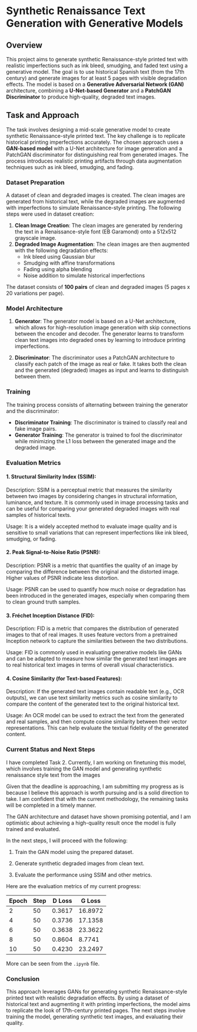 # Synthetic Renaissance Text Generation with Generative Models

## Overview
This project aims to generate synthetic Renaissance-style printed text with realistic imperfections such as ink bleed, smudging, and faded text using a generative model. The goal is to use historical Spanish text (from the 17th century) and generate images for at least 5 pages with visible degradation effects. The model is based on a **Generative Adversarial Network (GAN)** architecture, combining a **U-Net-based Generator** and a **PatchGAN Discriminator** to produce high-quality, degraded text images.

## Task and Approach

The task involves designing a mid-scale generative model to create synthetic Renaissance-style printed text. The key challenge is to replicate historical printing imperfections accurately. The chosen approach uses a **GAN-based model** with a U-Net architecture for image generation and a PatchGAN discriminator for distinguishing real from generated images. The process introduces realistic printing artifacts through data augmentation techniques such as ink bleed, smudging, and fading.

### Dataset Preparation
A dataset of clean and degraded images is created. The clean images are generated from historical text, while the degraded images are augmented with imperfections to simulate Renaissance-style printing. The following steps were used in dataset creation:

1. **Clean Image Creation**: The clean images are generated by rendering the text in a Renaissance-style font (EB Garamond) onto a 512x512 grayscale image.
2. **Degraded Image Augmentation**: The clean images are then augmented with the following degradation effects:
   - Ink bleed using Gaussian blur
   - Smudging with affine transformations
   - Fading using alpha blending
   - Noise addition to simulate historical imperfections

The dataset consists of **100 pairs** of clean and degraded images (5 pages x 20 variations per page).

### Model Architecture

1. **Generator**: The generator model is based on a U-Net architecture, which allows for high-resolution image generation with skip connections between the encoder and decoder. The generator learns to transform clean text images into degraded ones by learning to introduce printing imperfections.

2. **Discriminator**: The discriminator uses a PatchGAN architecture to classify each patch of the image as real or fake. It takes both the clean and the generated (degraded) images as input and learns to distinguish between them.

### Training
The training process consists of alternating between training the generator and the discriminator:
- **Discriminator Training**: The discriminator is trained to classify real and fake image pairs.
- **Generator Training**: The generator is trained to fool the discriminator while minimizing the L1 loss between the generated image and the degraded image.

### Evaluation Metrics
#### 1. Structural Similarity Index (SSIM):
Description: SSIM is a perceptual metric that measures the similarity between two images by considering changes in structural information, luminance, and texture. It is commonly used in image processing tasks and can be useful for comparing your generated degraded images with real samples of historical texts.

Usage: It is a widely accepted method to evaluate image quality and is sensitive to small variations that can represent imperfections like ink bleed, smudging, or fading.

#### 2. Peak Signal-to-Noise Ratio (PSNR):
Description: PSNR is a metric that quantifies the quality of an image by comparing the difference between the original and the distorted image. Higher values of PSNR indicate less distortion.

Usage: PSNR can be used to quantify how much noise or degradation has been introduced in the generated images, especially when comparing them to clean ground truth samples.

####  3. Fréchet Inception Distance (FID):
Description: FID is a metric that compares the distribution of generated images to that of real images. It uses feature vectors from a pretrained Inception network to capture the similarities between the two distributions.

Usage: FID is commonly used in evaluating generative models like GANs and can be adapted to measure how similar the generated text images are to real historical text images in terms of overall visual characteristics.

#### 4. Cosine Similarity (for Text-based Features):
Description: If the generated text images contain readable text (e.g., OCR outputs), we can use text similarity metrics such as cosine similarity to compare the content of the generated text to the original historical text.

Usage: An OCR model can be used to extract the text from the generated and real samples, and then compute cosine similarity between their vector representations. This can help evaluate the textual fidelity of the generated content.

### Current Status and Next Steps
I have completed Task 2. Currently, I am working on finetuning this model, which involves training the GAN model and generating synthetic renaissance style text from the images

Given that the deadline is approaching, I am submitting my progress as is because I believe this approach is worth pursuing and is a solid direction to take. I am confident that with the current methodology, the remaining tasks will be completed in a timely manner. 

The GAN architecture and dataset have shown promising potential, and I am optimistic about achieving a high-quality result once the model is fully trained and evaluated.

In the next steps, I will proceed with the following:

1. Train the GAN model using the prepared dataset.

2. Generate synthetic degraded images from clean text.

3. Evaluate the performance using SSIM and other metrics.

Here are the evaluation metrics of my current progress:

| Epoch | Step  | D Loss  | G Loss  |
|-------|-------|---------|---------|
| 2     | 50    | 0.3617  | 16.8972 |
| 4     | 50    | 0.3736  | 17.1358 |
| 6     | 50    | 0.3638  | 23.3622 |
| 8     | 50    | 0.8604  | 8.7741  |
| 10    | 50    | 0.4230  | 23.2497 |

More can be seen from the `.ipynb` file.

### Conclusion
This approach leverages GANs for generating synthetic Renaissance-style printed text with realistic degradation effects. By using a dataset of historical text and augmenting it with printing imperfections, the model aims to replicate the look of 17th-century printed pages. The next steps involve training the model, generating synthetic text images, and evaluating their quality.


